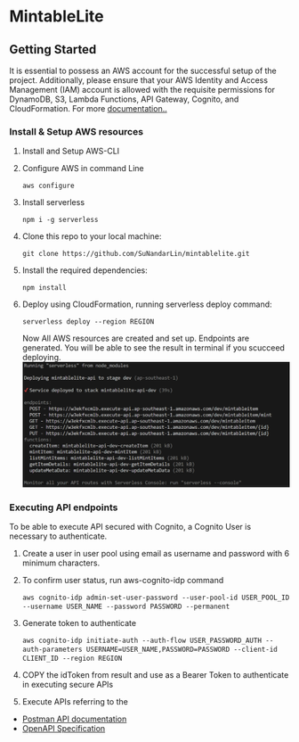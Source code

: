 # MintableLite

## Getting Started

It is essential to possess an AWS account for the successful setup of the project. Additionally, please ensure that your AWS Identity and Access Management (IAM) account is allowed with the requisite permissions for DynamoDB, S3, Lambda Functions, API Gateway, Cognito, and CloudFormation. For more [documentation..](mintablelite-api\docs\documentation.md)

### Install & Setup AWS resources

1. Install and Setup AWS-CLI

2. Configure AWS in command Line
    ```
    aws configure
    ```

3. Install serverless
    ```
    npm i -g serverless
    ```

4. Clone this repo to your local machine:
    ```
    git clone https://github.com/SuNandarLin/mintablelite.git
    ```

5. Install the required dependencies:
    ```
    npm install
    ```

6. Deploy using CloudFormation, running serverless deploy command:
    ```
    serverless deploy --region REGION
    ```

    Now All AWS resources are created and set up. Endpoints are generated. You will be able to see the result in terminal if you scucceed deploying.
    ![Alt text](deployment-result.png)

### Executing API endpoints

To be able to execute API secured with Cognito, a Cognito User is necessary to authenticate. 

1. Create a user in user pool using email as username and password with 6 minimum characters.

2. To confirm user status, run aws-cognito-idp command
    ```
    aws cognito-idp admin-set-user-password --user-pool-id USER_POOL_ID --username USER_NAME --password PASSWORD --permanent
    ```

3. Generate token to authenticate
    ```
    aws cognito-idp initiate-auth --auth-flow USER_PASSWORD_AUTH --auth-parameters USERNAME=USER_NAME,PASSWORD=PASSWORD --client-id CLIENT_ID --region REGION
    ```
4. COPY the idToken from result and use as a Bearer Token to authenticate in executing secure APIs

5. Execute APIs referring to the 
- [Postman API documentation](/mintablelite-api\docs\MintableLite-API.postman_collection.json)
- [OpenAPI Specification](/mintablelite-api/docs/mintablelite_openapi.yml)